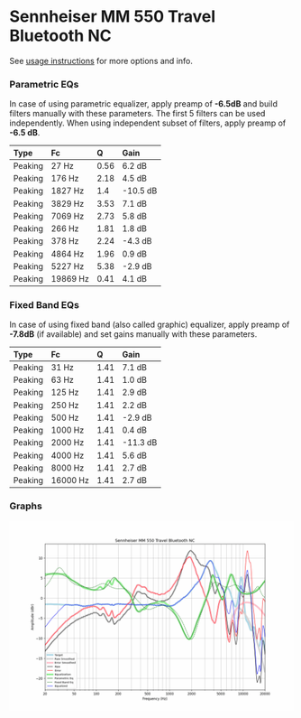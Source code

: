 # Sennheiser MM 550 Travel Bluetooth NC
See [usage instructions](https://github.com/jaakkopasanen/AutoEq#usage) for more options and info.

### Parametric EQs
In case of using parametric equalizer, apply preamp of **-6.5dB** and build filters manually
with these parameters. The first 5 filters can be used independently.
When using independent subset of filters, apply preamp of **-6.5 dB**.

| Type    | Fc       |    Q | Gain     |
|:--------|:---------|:-----|:---------|
| Peaking | 27 Hz    | 0.56 | 6.2 dB   |
| Peaking | 176 Hz   | 2.18 | 4.5 dB   |
| Peaking | 1827 Hz  | 1.4  | -10.5 dB |
| Peaking | 3829 Hz  | 3.53 | 7.1 dB   |
| Peaking | 7069 Hz  | 2.73 | 5.8 dB   |
| Peaking | 266 Hz   | 1.81 | 1.8 dB   |
| Peaking | 378 Hz   | 2.24 | -4.3 dB  |
| Peaking | 4864 Hz  | 1.96 | 0.9 dB   |
| Peaking | 5227 Hz  | 5.38 | -2.9 dB  |
| Peaking | 19869 Hz | 0.41 | 4.1 dB   |

### Fixed Band EQs
In case of using fixed band (also called graphic) equalizer, apply preamp of **-7.8dB**
(if available) and set gains manually with these parameters.

| Type    | Fc       |    Q | Gain     |
|:--------|:---------|:-----|:---------|
| Peaking | 31 Hz    | 1.41 | 7.1 dB   |
| Peaking | 63 Hz    | 1.41 | 1.0 dB   |
| Peaking | 125 Hz   | 1.41 | 2.9 dB   |
| Peaking | 250 Hz   | 1.41 | 2.2 dB   |
| Peaking | 500 Hz   | 1.41 | -2.9 dB  |
| Peaking | 1000 Hz  | 1.41 | 0.4 dB   |
| Peaking | 2000 Hz  | 1.41 | -11.3 dB |
| Peaking | 4000 Hz  | 1.41 | 5.6 dB   |
| Peaking | 8000 Hz  | 1.41 | 2.7 dB   |
| Peaking | 16000 Hz | 1.41 | 2.7 dB   |

### Graphs
![](./Sennheiser%20MM%20550%20Travel%20Bluetooth%20NC.png)